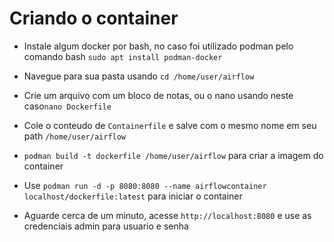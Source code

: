 # Criando o container

- Instale algum docker por bash, no caso foi utilizado podman pelo comando bash
`sudo apt install podman-docker`

- Navegue para sua pasta usando `cd /home/user/airflow`

- Crie um arquivo com um bloco de notas, ou o nano usando neste caso`nano Dockerfile`

- Cole o conteudo de `Containerfile` e salve com o mesmo nome em seu path `/home/user/airflow`

- `podman build -t dockerfile /home/user/airflow` para criar a imagem do container

- Use `podman run -d -p 8080:8080 --name airflowcontainer localhost/dockerfile:latest` para iniciar o container 

- Aguarde cerca de um minuto, acesse `http://localhost:8080` e use as credenciais admin para usuario e senha

